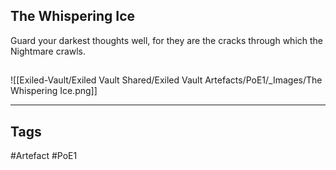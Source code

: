## The Whispering Ice
Guard your darkest thoughts well, for they are
the cracks through which the Nightmare crawls.
##
![[Exiled-Vault/Exiled Vault Shared/Exiled Vault Artefacts/PoE1/_Images/The Whispering Ice.png]]

---
## Tags
#Artefact
#PoE1